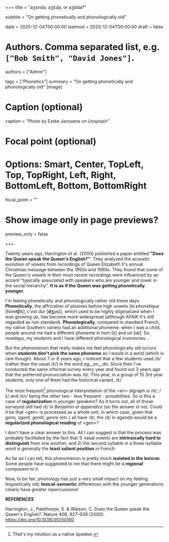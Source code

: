 +++
title = "aʒɛnda, aʒɛ̃da, or aʒɑ̃da?"

subtitle = "On getting phonetically and phonologically old"

date = 2020-12-04T00:00:00
lastmod = 2020-12-04T00:00:00
draft = false

# Authors. Comma separated list, e.g. `["Bob Smith", "David Jones"]`.
authors = ["Admin"]

tags = ["Phonetics"]
summary = "On getting phonetically and phonologically old"
[image]
  # Caption (optional)
  caption = "Photo by Estée Janssens on Unsplash"

  # Focal point (optional)
  # Options: Smart, Center, TopLeft, Top, TopRight, Left, Right, BottomLeft, Bottom, BottomRight
  focal_point = ""

  # Show image only in page previews?
  preview_only = false

+++

Twenty years ago, Harrington et al. (2000) published a paper entitled **"Does the Queen speak the Queen's English?"**. They analyzed the acoustic evolution of vowels from recordings of Queen Elizabeth II's annual Christmas message between the 1950s and 1980s. They found that some of the Queen's vowels in their most recent recordings were influenced by an accent "typically associated with speakers who are younger and lower in the social hierarchy". **It is as if the Queen was getting phonetically younger**. 

I'm feeling phonetically and phonologically rather old these days. **Phonetically**, the affrication of plosives before high vowels (*la phonétique* [fone**tʃ**ik], *c'est dur* [**dʒ**yʁ]), which used to be highly stigmatized when I was growing up, has become more widespread (although AFAIK it's still regarded as non standard). **Phonologically**, compared to standard French, my native Southern variety had an additional phoneme: when I was a child, people around me had a different phoneme in *hein* [ɛ̃] and *un* [œ̃]. So, nowdays, my students and I have different phonological inventories... 

But the phenomenon that really makes me feel phonologically old occurs when **students don't pick the same phoneme** as I would in a word (which is rare though). About 7 or 8 years ago, I noticed that a few students used /ɑ̃/ (rather than the usual /ɛ̃/) in the word *ag__en__da*. Since then I've conducted the same informal survey every year and found out 3 years ago that the preferred pronunciation was /ɑ̃/. This year, in a group of 15 3rd year students, only one of them had the historical variant, /ɛ̃/. 

The most frequent[^1] phonological interpretation of the \<en\> digraph is /ɑ̃/; /ɛ̃/ and /ɛn/ being the other two - less frequent - possibilities. So is this a case of **regularization** in younger speakers? As it turns out, all of those surveyed still had /ɛ̃/ in *Benjamin* or *appendice* (so the answer is no). Could it be that \<gen\> is processed as a whole unit, in which case, given that *gens, agent, gentil, genre* (etc.) all have /ɑ̃/, the /ɑ̃/ in *agenda* would be a **regularized phonological reading** of \<gen\>? 

I don't have a clear answer to this. All I can suggest is that the process was probably facilitated by the fact that 1) nasal vowels are **intrinsically hard to distinguish** from one another, and 2) the second syllable in a three-syllable word is generally the **least salient position** in French.

As far as I can tell, this phenomenon is pretty much **isolated in the lexicon**. Some people have suggested to me that there might be a **regional** component to it. 

Now, to be fair, phonology has just a very small impact on my feeling linguistically old; **lexical-semantic** differences with the younger generations clearly have greater repercussions! 

**REFERENCES**

Harrington, J., Palethorpe, S. & Watson, C. Does the Queen speak the Queen's English?. Nature 408, 927–928 (2000). https://doi.org/10.1038/35050160

[^1]: That's my intuition as a native speaker. 












